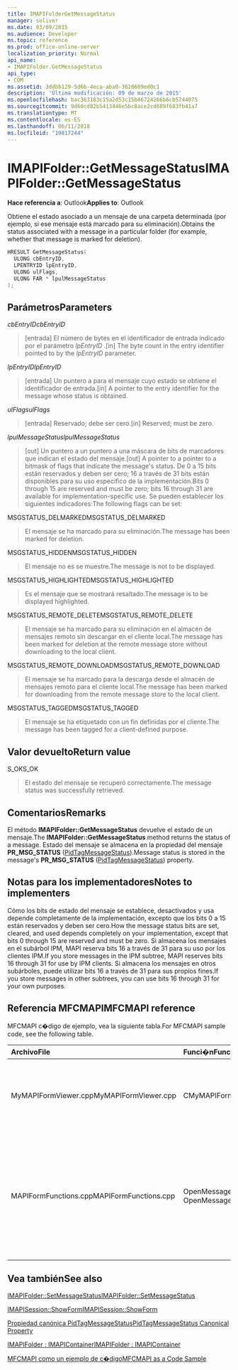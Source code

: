```yaml
---
title: IMAPIFolderGetMessageStatus
manager: soliver
ms.date: 03/09/2015
ms.audience: Developer
ms.topic: reference
ms.prod: office-online-server
localization_priority: Normal
api_name:
- IMAPIFolder.GetMessageStatus
api_type:
- COM
ms.assetid: 3ddbb129-5d6b-4eca-aba0-3620609ed0c1
description: 'Última modificación: 09 de marzo de 2015'
ms.openlocfilehash: bac363183c15a2d53c15b46724266b6cb5744075
ms.sourcegitcommit: 9d60cd82b5413446e5bc8ace2cd689f683fb41a7
ms.translationtype: MT
ms.contentlocale: es-ES
ms.lasthandoff: 06/11/2018
ms.locfileid: "19817244"
---
```

# <a name="imapifoldergetmessagestatus"></a><span data-ttu-id="1650c-103">IMAPIFolder::GetMessageStatus</span><span class="sxs-lookup"><span data-stu-id="1650c-103">IMAPIFolder::GetMessageStatus</span></span>

  
  
<span data-ttu-id="1650c-104">**Hace referencia a**: Outlook</span><span class="sxs-lookup"><span data-stu-id="1650c-104">**Applies to**: Outlook</span></span> 
  
<span data-ttu-id="1650c-105">Obtiene el estado asociado a un mensaje de una carpeta determinada (por ejemplo, si ese mensaje está marcado para su eliminación).</span><span class="sxs-lookup"><span data-stu-id="1650c-105">Obtains the status associated with a message in a particular folder (for example, whether that message is marked for deletion).</span></span>
  
```cpp
HRESULT GetMessageStatus(
  ULONG cbEntryID,
  LPENTRYID lpEntryID,
  ULONG ulFlags,
  ULONG FAR * lpulMessageStatus
);
```

## <a name="parameters"></a><span data-ttu-id="1650c-106">Parámetros</span><span class="sxs-lookup"><span data-stu-id="1650c-106">Parameters</span></span>

 <span data-ttu-id="1650c-107">_cbEntryID_</span><span class="sxs-lookup"><span data-stu-id="1650c-107">_cbEntryID_</span></span>
  
> <span data-ttu-id="1650c-108">[entrada] El número de bytes en el identificador de entrada indicado por el parámetro _lpEntryID_ .</span><span class="sxs-lookup"><span data-stu-id="1650c-108">[in] The byte count in the entry identifier pointed to by the  _lpEntryID_ parameter.</span></span> 
    
 <span data-ttu-id="1650c-109">_lpEntryID_</span><span class="sxs-lookup"><span data-stu-id="1650c-109">_lpEntryID_</span></span>
  
> <span data-ttu-id="1650c-110">[entrada] Un puntero a para el mensaje cuyo estado se obtiene el identificador de entrada.</span><span class="sxs-lookup"><span data-stu-id="1650c-110">[in] A pointer to the entry identifier for the message whose status is obtained.</span></span>
    
 <span data-ttu-id="1650c-111">_ulFlags_</span><span class="sxs-lookup"><span data-stu-id="1650c-111">_ulFlags_</span></span>
  
> <span data-ttu-id="1650c-112">[entrada] Reservado; debe ser cero.</span><span class="sxs-lookup"><span data-stu-id="1650c-112">[in] Reserved; must be zero.</span></span>
    
 <span data-ttu-id="1650c-113">_lpulMessageStatus_</span><span class="sxs-lookup"><span data-stu-id="1650c-113">_lpulMessageStatus_</span></span>
  
> <span data-ttu-id="1650c-114">[out] Un puntero a un puntero a una máscara de bits de marcadores que indican el estado del mensaje.</span><span class="sxs-lookup"><span data-stu-id="1650c-114">[out] A pointer to a pointer to a bitmask of flags that indicate the message's status.</span></span> <span data-ttu-id="1650c-115">De 0 a 15 bits están reservados y deben ser cero; 16 a través de 31 bits están disponibles para su uso específico de la implementación.</span><span class="sxs-lookup"><span data-stu-id="1650c-115">Bits 0 through 15 are reserved and must be zero; bits 16 through 31 are available for implementation-specific use.</span></span> <span data-ttu-id="1650c-116">Se pueden establecer los siguientes indicadores:</span><span class="sxs-lookup"><span data-stu-id="1650c-116">The following flags can be set:</span></span>
    
<span data-ttu-id="1650c-117">MSGSTATUS_DELMARKED</span><span class="sxs-lookup"><span data-stu-id="1650c-117">MSGSTATUS_DELMARKED</span></span> 
  
> <span data-ttu-id="1650c-118">El mensaje se ha marcado para su eliminación.</span><span class="sxs-lookup"><span data-stu-id="1650c-118">The message has been marked for deletion.</span></span>
    
<span data-ttu-id="1650c-119">MSGSTATUS_HIDDEN</span><span class="sxs-lookup"><span data-stu-id="1650c-119">MSGSTATUS_HIDDEN</span></span> 
  
> <span data-ttu-id="1650c-120">El mensaje no es se muestre.</span><span class="sxs-lookup"><span data-stu-id="1650c-120">The message is not to be displayed.</span></span> 
    
<span data-ttu-id="1650c-121">MSGSTATUS_HIGHLIGHTED</span><span class="sxs-lookup"><span data-stu-id="1650c-121">MSGSTATUS_HIGHLIGHTED</span></span> 
  
> <span data-ttu-id="1650c-122">Es el mensaje que se mostrará resaltado.</span><span class="sxs-lookup"><span data-stu-id="1650c-122">The message is to be displayed highlighted.</span></span>
    
<span data-ttu-id="1650c-123">MSGSTATUS_REMOTE_DELETE</span><span class="sxs-lookup"><span data-stu-id="1650c-123">MSGSTATUS_REMOTE_DELETE</span></span> 
  
> <span data-ttu-id="1650c-124">El mensaje se ha marcado para su eliminación en el almacén de mensajes remoto sin descargar en el cliente local.</span><span class="sxs-lookup"><span data-stu-id="1650c-124">The message has been marked for deletion at the remote message store without downloading to the local client.</span></span>
    
<span data-ttu-id="1650c-125">MSGSTATUS_REMOTE_DOWNLOAD</span><span class="sxs-lookup"><span data-stu-id="1650c-125">MSGSTATUS_REMOTE_DOWNLOAD</span></span> 
  
> <span data-ttu-id="1650c-126">El mensaje se ha marcado para la descarga desde el almacén de mensajes remoto para el cliente local.</span><span class="sxs-lookup"><span data-stu-id="1650c-126">The message has been marked for downloading from the remote message store to the local client.</span></span>
    
<span data-ttu-id="1650c-127">MSGSTATUS_TAGGED</span><span class="sxs-lookup"><span data-stu-id="1650c-127">MSGSTATUS_TAGGED</span></span> 
  
> <span data-ttu-id="1650c-128">El mensaje se ha etiquetado con un fin definidas por el cliente.</span><span class="sxs-lookup"><span data-stu-id="1650c-128">The message has been tagged for a client-defined purpose.</span></span>
    
## <a name="return-value"></a><span data-ttu-id="1650c-129">Valor devuelto</span><span class="sxs-lookup"><span data-stu-id="1650c-129">Return value</span></span>

<span data-ttu-id="1650c-130">S_OK</span><span class="sxs-lookup"><span data-stu-id="1650c-130">S_OK</span></span> 
  
> <span data-ttu-id="1650c-131">El estado del mensaje se recuperó correctamente.</span><span class="sxs-lookup"><span data-stu-id="1650c-131">The message status was successfully retrieved.</span></span>
    
## <a name="remarks"></a><span data-ttu-id="1650c-132">Comentarios</span><span class="sxs-lookup"><span data-stu-id="1650c-132">Remarks</span></span>

<span data-ttu-id="1650c-133">El método **IMAPIFolder::GetMessageStatus** devuelve el estado de un mensaje.</span><span class="sxs-lookup"><span data-stu-id="1650c-133">The **IMAPIFolder::GetMessageStatus** method returns the status of a message.</span></span> <span data-ttu-id="1650c-134">Estado del mensaje se almacena en la propiedad del mensaje **PR_MSG_STATUS** ([PidTagMessageStatus](pidtagmessagestatus-canonical-property.md)).</span><span class="sxs-lookup"><span data-stu-id="1650c-134">Message status is stored in the message's **PR_MSG_STATUS** ([PidTagMessageStatus](pidtagmessagestatus-canonical-property.md)) property.</span></span> 
  
## <a name="notes-to-implementers"></a><span data-ttu-id="1650c-135">Notas para los implementadores</span><span class="sxs-lookup"><span data-stu-id="1650c-135">Notes to implementers</span></span>

<span data-ttu-id="1650c-136">Cómo los bits de estado del mensaje se establece, desactivados y usa depende completamente de la implementación, excepto que los bits 0 a 15 están reservados y deben ser cero.</span><span class="sxs-lookup"><span data-stu-id="1650c-136">How the message status bits are set, cleared, and used depends completely on your implementation, except that bits 0 through 15 are reserved and must be zero.</span></span> <span data-ttu-id="1650c-137">Si almacena los mensajes en el subárbol IPM, MAPI reserva bits 16 a través de 31 para su uso por los clientes IPM.</span><span class="sxs-lookup"><span data-stu-id="1650c-137">If you store messages in the IPM subtree, MAPI reserves bits 16 through 31 for use by IPM clients.</span></span> <span data-ttu-id="1650c-138">Si almacena los mensajes en otros subárboles, puede utilizar bits 16 a través de 31 para sus propios fines.</span><span class="sxs-lookup"><span data-stu-id="1650c-138">If you store messages in other subtrees, you can use bits 16 through 31 for your own purposes.</span></span>
  
## <a name="mfcmapi-reference"></a><span data-ttu-id="1650c-139">Referencia MFCMAPI</span><span class="sxs-lookup"><span data-stu-id="1650c-139">MFCMAPI reference</span></span>

<span data-ttu-id="1650c-140">MFCMAPI c�digo de ejemplo, vea la siguiente tabla.</span><span class="sxs-lookup"><span data-stu-id="1650c-140">For MFCMAPI sample code, see the following table.</span></span>
  
|<span data-ttu-id="1650c-141">**Archivo**</span><span class="sxs-lookup"><span data-stu-id="1650c-141">**File**</span></span>|<span data-ttu-id="1650c-142">**Funci�n**</span><span class="sxs-lookup"><span data-stu-id="1650c-142">**Function**</span></span>|<span data-ttu-id="1650c-143">**Comentario**</span><span class="sxs-lookup"><span data-stu-id="1650c-143">**Comment**</span></span>|
|:-----|:-----|:-----|
|<span data-ttu-id="1650c-144">MyMAPIFormViewer.cpp</span><span class="sxs-lookup"><span data-stu-id="1650c-144">MyMAPIFormViewer.cpp</span></span>  <br/> |<span data-ttu-id="1650c-145">CMyMAPIFormViewer::GetNextMessage</span><span class="sxs-lookup"><span data-stu-id="1650c-145">CMyMAPIFormViewer::GetNextMessage</span></span>  <br/> |<span data-ttu-id="1650c-146">MFCMAPI usa el método **IMAPIFolder::GetMessageStatus** para obtener el estado del siguiente mensaje que se mostrará.</span><span class="sxs-lookup"><span data-stu-id="1650c-146">MFCMAPI uses the **IMAPIFolder::GetMessageStatus** method to get the status of the next message to be displayed.</span></span>  <br/> |
|<span data-ttu-id="1650c-147">MAPIFormFunctions.cpp</span><span class="sxs-lookup"><span data-stu-id="1650c-147">MAPIFormFunctions.cpp</span></span>  <br/> |<span data-ttu-id="1650c-148">OpenMessageNonModal y OpenMessageModal</span><span class="sxs-lookup"><span data-stu-id="1650c-148">OpenMessageNonModal and OpenMessageModal</span></span>  <br/> |<span data-ttu-id="1650c-149">MFCMAPI usa el método **IMAPIFolder::GetMessageStatus** para obtener el estado del mensaje que se mostrará para pasar al Visor de formulario, que es CMyMAPIFormViewer o [IMAPISession:: ShowForm](imapisession-showform.md).</span><span class="sxs-lookup"><span data-stu-id="1650c-149">MFCMAPI uses the **IMAPIFolder::GetMessageStatus** method to get the status of the message to be displayed to pass to the form viewer, which is either CMyMAPIFormViewer or [IMAPISession::ShowForm](imapisession-showform.md).</span></span>  <br/> |
   
## <a name="see-also"></a><span data-ttu-id="1650c-150">Vea también</span><span class="sxs-lookup"><span data-stu-id="1650c-150">See also</span></span>



[<span data-ttu-id="1650c-151">IMAPIFolder::SetMessageStatus</span><span class="sxs-lookup"><span data-stu-id="1650c-151">IMAPIFolder::SetMessageStatus</span></span>](imapifolder-setmessagestatus.md)
  
[<span data-ttu-id="1650c-152">IMAPISession::ShowForm</span><span class="sxs-lookup"><span data-stu-id="1650c-152">IMAPISession::ShowForm</span></span>](imapisession-showform.md)
  
[<span data-ttu-id="1650c-153">Propiedad canónica PidTagMessageStatus</span><span class="sxs-lookup"><span data-stu-id="1650c-153">PidTagMessageStatus Canonical Property</span></span>](pidtagmessagestatus-canonical-property.md)
  
[<span data-ttu-id="1650c-154">IMAPIFolder : IMAPIContainer</span><span class="sxs-lookup"><span data-stu-id="1650c-154">IMAPIFolder : IMAPIContainer</span></span>](imapifolderimapicontainer.md)


[<span data-ttu-id="1650c-155">MFCMAPI como un ejemplo de c�digo</span><span class="sxs-lookup"><span data-stu-id="1650c-155">MFCMAPI as a Code Sample</span></span>](mfcmapi-as-a-code-sample.md)

